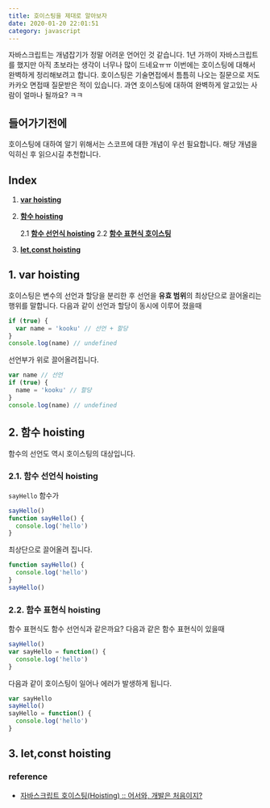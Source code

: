```yaml
---
title: 호이스팅을 제대로 알아보자
date: 2020-01-20 22:01:51
category: javascript
---
```


자바스크립트는 개념잡기가 정말 어려운 언어인 것 같습니다. 1년 가까이 자바스크립트를 했지만 아직 초보라는 생각이 너무나 많이 드네요ㅠㅠ
이번에는 호이스팅에 대해서 완벽하게 정리해보려고 합니다. 호이스팅은 기술면접에서 틈틈히 나오는 질문으로 저도 카카오 면접때 질문받은 적이 있습니다. 과연 호이스팅에 대하여 완벽하게 알고있는 사람이 얼마나 될까요? ㅋㅋ

## 들어가기전에

호이스팅에 대하여 알기 위해서는 스코프에 대한 개념이 우선 필요합니다. 해당 개념을 익히신 후 읽으시길 추천합니다.

## Index

1. **[var hoisting](#1-var-hoisting)**

2. **[함수 hoisting](#2-함수-hoisting)**

   2.1 **[함수 선언식 hoisting](#21-함수-선언식-hoisting)**
   2.2 **[함수 표현식 호이스팅](#22-함수-표현식-hoisting)**

3. **[let,const hoisting](#3-letconst-hoisting)**

## 1. var hoisting

호이스팅은 변수의 선언과 할당을 분리한 후 선언을 **유효 범위**의 최상단으로 끌어올리는 행위를 말합니다.
다음과 같이 선언과 할당이 동시에 이루어 졌을때

```javascript
if (true) {
  var name = 'kooku' // 선언 + 할당
}
console.log(name) // undefined
```

선언부가 위로 끌어올려집니다.

```javascript
var name // 선언
if (true) {
  name = 'kooku' // 할당
}
console.log(name) // undefined
```

## 2. 함수 hoisting

함수의 선언도 역시 호이스팅의 대상입니다.

### 2.1. 함수 선언식 hoisting

`sayHello` 함수가

```javascript
sayHello()
function sayHello() {
  console.log('hello')
}
```

최상단으로 끌어올려 집니다.

```javascript
function sayHello() {
  console.log('hello')
}
sayHello()
```

### 2.2. 함수 표현식 hoisting

함수 표현식도 함수 선언식과 같은까요?
다음과 같은 함수 표현식이 있을때

```javascript
sayHello()
var sayHello = function() {
  console.log('hello')
}
```

다음과 같이 호이스팅이 일어나 에러가 발생하게 됩니다.

```javascript
var sayHello
sayHello()
sayHello = function() {
  console.log('hello')
}
```

## 3. let,const hoisting

### reference

- [자바스크립트 호이스팅(Hoisting) :: 어서와, 개발은 처음이지?](https://yuddomack.tistory.com/entry/%EC%9E%90%EB%B0%94%EC%8A%A4%ED%81%AC%EB%A6%BD%ED%8A%B8-%ED%98%B8%EC%9D%B4%EC%8A%A4%ED%8C%85Hoisting)
